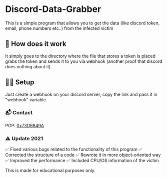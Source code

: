 # Discord-Data-Grabber
This is a simple program that allows you to get the data (like discord token, email, phone numbers etc..) from the infected victim

## 🤔 How does it work
It simply goes to the directory where the file that stores a token is placed grabs the token and sends it to you via webhook (another proof that discord does nothing about it).

## 👨‍💻 Setup
Just create a webhook on your discord server, copy the link and pass it in "webhook" variable.

### 📬 Contact
PGP: [0x73D6849A](https://gist.github.com/Zeczero/908edd725cf297366e0f30c82958901d)

### ⚠️ Update 2021
✅ Fixed various bugs related to the functionality of this program
✅ Corrected the structure of a code
✅ Rewrote it in more object-oriented way
✅ Improved the performance
✅ Included CPU/OS information of the victim

This is made for educational purposes only. 
